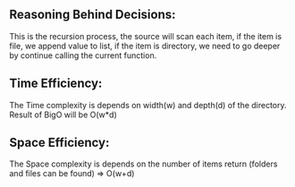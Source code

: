 
## Reasoning Behind Decisions:
This is the recursion process, the source will scan each item, if the item is file, we append value to list, if the item is directory, we need to go deeper by continue calling the current function.

## Time Efficiency:
The Time complexity is depends on width(w) and depth(d) of the directory.
Result of BigO will be O(w*d)


## Space Efficiency:
The Space complexity is depends on the number of items return (folders and files can be found) => O(w+d)